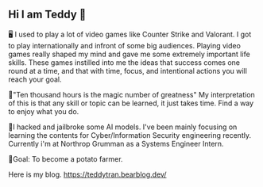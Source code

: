 ## Hi I am Teddy 🐻

🖥️ I used to play a lot of video games like Counter Strike and Valorant. I got to play internationally and infront of some big audiences. Playing video games really shaped my mind and gave me some extremely important life skills. These games instilled into me the ideas that success comes one round at a time, and that with time, focus, and intentional actions you will reach your goal.

📝"Ten thousand hours is the magic number of greatness" 
My interpretation of this is that any skill or topic can be learned, it just takes time.
Find a way to enjoy what you do. 

🤖I hacked and jailbroke some AI models. I've been mainly focusing on learning the contents for Cyber/Information Security engineering recently.
Currently i'm at Northrop Grumman as a Systems Engineer Intern. 

🥔Goal: To become a potato farmer.

Here is my blog.
https://teddytran.bearblog.dev/


<!--
**thienantran/thienantran** is a ✨ _special_ ✨ repository because its `README.md` (this file) appears on your GitHub profile.

Here are some ideas to get you started:

- 🔭 I’m currently working on ...
- 🌱 I’m currently learning ...
- 👯 I’m looking to collaborate on ...
- 🤔 I’m looking for help with ...
- 💬 Ask me about ...
- 📫 How to reach me: ...
- 😄 Pronouns: ...
- ⚡ Fun fact: ...
-->
